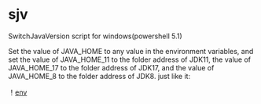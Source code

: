 # sjv
SwitchJavaVersion script for windows(powershell 5.1)

Set the value of JAVA_HOME to any value in the environment variables, and set the value of JAVA_HOME_11 to the folder address of JDK11, the value of JAVA_HOME_17 to the folder address of JDK17, and the value of JAVA_HOME_8 to the folder address of JDK8.
just like it:

！[env](https://github.com/ljwqf/sjv/blob/main/%E5%BE%AE%E4%BF%A1%E5%9B%BE%E7%89%87_20250215005317.png)
